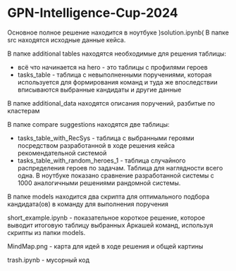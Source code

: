 # GPN-Intelligence-Cup-2024

Основное полное решение находится в ноутбуке )solution.ipynb(
В папке src находятся исходные данные кейса. 

В папке additional tables находятся необходимые для решения таблицы:
- всё что начинается на hero - это таблицы с профилями героев
- tasks_table - таблица с невыполненными поручениями, которая используется для формирования команд и туда же впоследствии вписываются выбранные кандидаты и другие данные

В папке additional_data находятся описания поручений, разбитые по кластерам

В папке compare suggestions находятся две таблицы:
- tasks_table_with_RecSys - таблица с выбранными героями посредством разработанной в ходе решения кейса рекомендательной системой 
- tasks_table_with_random_heroes_1 - таблица случайного распределения героев по задачам. Таблица для наглядности всего одна. В ноутбуке показано сравнение разработанной системы с 1000 аналогичными решениями рандомной системы.

В папке models находится два скрипта для оптимального подбора кандидата(ов) в команду для выполнения поручения

short_example.ipynb - показательное короткое решение, которое выводит итоговую таблицу выбранных Аркашей команд, используя скрипты из папки models. 

MindMap.png - карта для идей в ходе решения и общей картины

trash.ipynb - мусорный код
